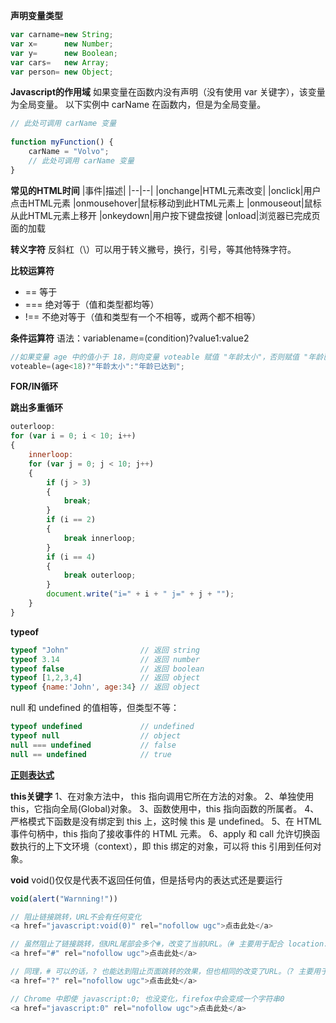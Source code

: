 __声明变量类型__
```javascript
var carname=new String;
var x=      new Number;
var y=      new Boolean;
var cars=   new Array;
var person= new Object;
```
__Javascript的作用域__
如果变量在函数内没有声明（没有使用 var 关键字），该变量为全局变量。
以下实例中 carName 在函数内，但是为全局变量。
```javascript
// 此处可调用 carName 变量
 
function myFunction() {
    carName = "Volvo";
    // 此处可调用 carName 变量
}
```
__常见的HTML时间__
|事件|描述|
|--|--|
|onchange|HTML元素改变|
|onclick|用户点击HTML元素
|onmousehover|鼠标移动到此HTML元素上
|onmouseout|鼠标从此HTML元素上移开
|onkeydown|用户按下键盘按键
|onload|浏览器已完成页面的加载

__转义字符__
反斜杠（\）可以用于转义撇号，换行，引号，等其他特殊字符。

__比较运算符__
- == 等于
- === 绝对等于（值和类型都均等）
- !== 不绝对等于（值和类型有一个不相等，或两个都不相等）

__条件运算符__
语法：variablename=(condition)?value1:value2 
```javascript
//如果变量 age 中的值小于 18，则向变量 voteable 赋值 "年龄太小"，否则赋值 "年龄已达到"。
voteable=(age<18)?"年龄太小":"年龄已达到";
```
__FOR/IN循环__

__跳出多重循环__
```javascript
outerloop:
for (var i = 0; i < 10; i++)
{
    innerloop:
    for (var j = 0; j < 10; j++)
    {
        if (j > 3)
        {
            break;
        }
        if (i == 2)
        {
            break innerloop;
        }
        if (i == 4)
        {
            break outerloop;
        }
        document.write("i=" + i + " j=" + j + "");
    }
}
```
__typeof__
```javascript
typeof "John"                // 返回 string
typeof 3.14                  // 返回 number
typeof false                 // 返回 boolean
typeof [1,2,3,4]             // 返回 object
typeof {name:'John', age:34} // 返回 object
```
null 和 undefined 的值相等，但类型不等：
```javascript
typeof undefined             // undefined
typeof null                  // object
null === undefined           // false
null == undefined            // true
```
[__正则表达式__](https://www.runoob.com/js/js-regexp.html)

__this关键字__
1、在对象方法中， this 指向调用它所在方法的对象。
 2、单独使用 this，它指向全局(Global)对象。
 3、函数使用中，this 指向函数的所属者。
 4、严格模式下函数是没有绑定到 this 上，这时候 this 是 undefined。
 5、在 HTML 事件句柄中，this 指向了接收事件的 HTML 元素。
 6、apply 和 call 允许切换函数执行的上下文环境（context），即 this 绑定的对象，可以将 this 引用到任何对象。

 __void__
 void()仅仅是代表不返回任何值，但是括号内的表达式还是要运行
 ```javascript
void(alert("Warnning!"))

 // 阻止链接跳转，URL不会有任何变化
<a href="javascript:void(0)" rel="nofollow ugc">点击此处</a>

// 虽然阻止了链接跳转，但URL尾部会多个#，改变了当前URL。（# 主要用于配合 location.hash）
<a href="#" rel="nofollow ugc">点击此处</a>

// 同理，# 可以的话，? 也能达到阻止页面跳转的效果，但也相同的改变了URL。（? 主要用于配合 location.search）
<a href="?" rel="nofollow ugc">点击此处</a>

// Chrome 中即使 javascript:0; 也没变化，firefox中会变成一个字符串0
<a href="javascript:0" rel="nofollow ugc">点击此处</a>
```